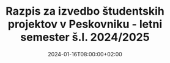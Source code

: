 ---
title: "Razpis za izvedbo študentskih projektov v Peskovniku - letni semester š.l. 2024/2025"
date: 2024-01-16T08:00:00+02:00
description: ""
file: "2025_01_21_razpis_studentski_projekti_letni_2425.pdf"
kind: "document"
---